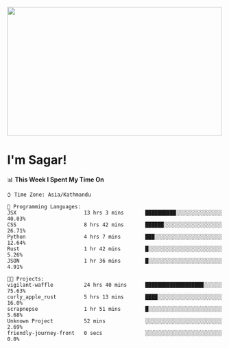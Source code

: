 
<img src="https://media.giphy.com/media/3ornk57KwDXf81rjWM/giphy.gif" width="500" height="300" frameBorder="0" class="giphy-embed" allowFullScreen></img>

#   I'm Sagar!

<!--START_SECTION:waka-->
📊 **This Week I Spent My Time On** 

```text
⌚︎ Time Zone: Asia/Kathmandu

💬 Programming Languages: 
JSX                      13 hrs 3 mins       ██████████░░░░░░░░░░░░░░░   40.03% 
CSS                      8 hrs 42 mins       ██████░░░░░░░░░░░░░░░░░░░   26.71% 
Python                   4 hrs 7 mins        ███░░░░░░░░░░░░░░░░░░░░░░   12.64% 
Rust                     1 hr 42 mins        █░░░░░░░░░░░░░░░░░░░░░░░░   5.26% 
JSON                     1 hr 36 mins        █░░░░░░░░░░░░░░░░░░░░░░░░   4.91%

🐱‍💻 Projects: 
vigilant-waffle          24 hrs 40 mins      ███████████████████░░░░░░   75.63% 
curly_apple_rust         5 hrs 13 mins       ████░░░░░░░░░░░░░░░░░░░░░   16.0% 
scrapnepse               1 hr 51 mins        █░░░░░░░░░░░░░░░░░░░░░░░░   5.68% 
Unknown Project          52 mins             ░░░░░░░░░░░░░░░░░░░░░░░░░   2.69% 
friendly-journey-front   0 secs              ░░░░░░░░░░░░░░░░░░░░░░░░░   0.0%

```


<!--END_SECTION:waka-->

